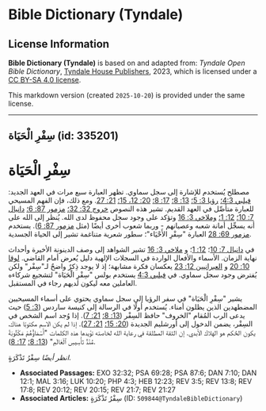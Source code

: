 # Bible Dictionary (Tyndale)

## License Information

**Bible Dictionary (Tyndale)** is based on and adapted from: _Tyndale Open Bible Dictionary_, [Tyndale House Publishers](https://tyndaleopenresources.com/), 2023, which is licensed under a [CC BY-SA 4.0 license](https://creativecommons.org/licenses/by-sa/4.0/legalcode.en).

This markdown version (created `2025-10-20`) is provided under the same license.



--------------------------------

## سِفْرِ الْحَيَاة (id: 335201)

سِفْرِ الْحَيَاة
================

مصطلح يُستخدم للإشارة إلى سجل سماوي. تظهر العبارة سبع مرات في العهد الجديد: [فيلبي 4:3؛](https://ref.ly/Phil4:3) [رؤيا 3: 5؛](https://ref.ly/Rev3:5) [13: 8؛](https://ref.ly/Rev13:8) [17: 8؛](https://ref.ly/Rev17:8) [20: 12، 15؛](https://ref.ly/Rev20:12,Rev20:15) [21: 27](https://ref.ly/Rev21:27). ومع ذلك، فإن الفهم المسيحي للعبارة متأصِّل في العهد القديم. تشير هذه النصوص [خروج 32: 32؛](https://ref.ly/Exod32:32) [مزمور 87: 6؛](https://ref.ly/Ps87:6) [دانيال 7: 10؛](https://ref.ly/Dan7:10) [12: 1؛](https://ref.ly/Dan12:1) [وملاخي 3: 16](https://ref.ly/Mal3:16) وتؤكد على وجود سجل محفوظ لدى الله. يُنظر إلى الله على أنه يسجِّل أمانة شعبه وعصيانهم \- وربما شعوب أخرى أيضًا (مثل [مزمور 87: 6](https://ref.ly/Ps87:6)). يستخدم [مزمور 69: 28](https://ref.ly/Ps69:28) العبارة "سِفْرِ الأَحْيَاء"؛ سطور شعرية متناغمة تشير إلى الحياة الجسدية.

في [دانيال 7: 10](https://ref.ly/Dan7:10)؛ [12: 1](https://ref.ly/Dan12:1)؛ و [ملاخي 3: 16](https://ref.ly/Mal3:16) تشير الشواهد إلى وصف الدينونة الأخيرة وأحداث نهاية الزمان. الأسماء والأفعال الواردة في السجلات الإلهية دليل يُعرض أمام القاضي. [لوقا 10: 20](https://ref.ly/Luke10:20) و [العبرانيين 12: 23](https://ref.ly/Heb12:23) يعكسان فكرة مشابهة؛ إذ لا يوجد ذِكرٌ واضحٌ لـ"سِفْر" ولكن يُفترض وجود سجل سماوي. في [فيلبي 4:3](https://ref.ly/Phil4:3) يستخدم بولس "سِفْرِ الْحَيَاة" لتشجيع شركاءه العاملين معه ليكون لديهم رجاء في المستقبل.

يشير "سِفْرِ الْحَيَاة" في سفر الرؤيا إلى سجل سماوي يحتوي على أسماء المسيحيين المضطهدين الذين يظلون أمناء. يُستخدم أولًا في الرسالة إلى كنيسة ساردس ([3: 5](https://ref.ly/Rev3:5)) حيث يدعى الرب المُقام "الخروف" حافظ السِفْر ([13: 8؛](https://ref.ly/Rev13:8) [21: 7](https://ref.ly/Rev21:7)). إذا وُجد اسم الشخص في السِفْر، يضمن الدخول إلى أورشليم الجديدة ([20: 15؛](https://ref.ly/Rev20:15) [21: 27](https://ref.ly/Rev21:27)). إذا لم يكن الاسم مكتوبًا هناك، يكون الحُكم هو الهلاك الأبدي. إن الثقة المطلقة في رعاية الله لخاصته تؤيدها هذه الكلمات "أَسْمَاؤُهُمْ مَكْتُوبَةً مُنْذُ تَأْسِيسِ ٱلْعَالَمِ" ([13: 8؛](https://ref.ly/Rev13:8) [17: 8](https://ref.ly/Rev17:8)).

*انظر أيضًا* سِفْرُ تَذْكَرَةٍ.

* **Associated Passages:** EXO 32:32; PSA 69:28; PSA 87:6; DAN 7:10; DAN 12:1; MAL 3:16; LUK 10:20; PHP 4:3; HEB 12:23; REV 3:5; REV 13:8; REV 17:8; REV 20:12; REV 20:15; REV 21:7; REV 21:27
* **Associated Articles:** سِفْرُ تَذْكَرَةٍ (ID: `509844@TyndaleBibleDictionary`)

